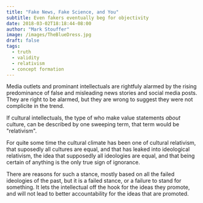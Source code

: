 ```yaml
---
title: "Fake News, Fake Science, and You"
subtitle: Even fakers eventually beg for objectivity
date: 2018-03-02T18:18:44-08:00
author: "Mark Stouffer"
image: /images/TheBlueDress.jpg
draft: false
tags: 
  - truth
  - validity
  - relativism
  - concept formation
---
```

Media outlets and prominant intellectuals are rightfuly alarmed by the rising predominance of false and misleading news stories and social media posts. They are right to be alarmed, but they are wrong to suggest they were not complicite in the trend.

If cultural intellectuals, the type of who make value statements *about* culture, can be described by one sweeping term, that term would be "relativism".

For quite some time the cultural climate has been one of cultural relativism, that suposedly all cultures are equal, and that has leaked into ideological relativism, the idea that supposedly all ideologies are equal, and that being certain of anything is the only true sign of ignorance.

There are reasons for such a stance, mostly based on all the failed ideologies of the past, but it is a failed stance, or a failure to stand for something. It lets the intellectual off the hook for the ideas they promote, and will not lead to better accountability for the ideas that are promoted.

